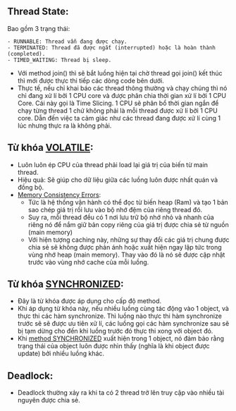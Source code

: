 ## Thread State:

Bao gồm 3 trạng thái:
```
- RUNNABLE: Thread vẫn đang được chạy.
- TERMINATED: Thread đã được ngắt (interrupted) hoặc là hoàn thành (completed).
- TIMED_WAITING: Thread bị sleep.
```
- Với method join() thì sẽ bắt luồng hiện tại chờ thread gọi join() kết thúc thì mới được thực thi tiếp các dòng code bên dưới.
- Thực tế, nếu chỉ khai báo các thread thông thường và chạy chúng thì nó chỉ đang xử lí bởi 1 CPU core và được phân chia thời gian xử lí bởi 1 CPU Core. Cái này gọi là Time Slicing. 1 CPU sẽ phân bổ thời gian ngắn để chạy từng thread 1 chứ không phải là mỗi thread được xử lí bởi 1 CPU core. Dẫn đến việc ta cảm giác như các thread đang được xử lí cùng 1 lúc nhưng thực ra là không phải.

## Từ khóa [VOLATILE]():
- Luôn luôn ép CPU của thread phải load lại giá trị của biến từ main thread. 
- Hiệu quả: Sẽ giúp cho dữ liệu giữa các luồng luôn được nhất quán và đồng bộ.
- [Memory Consistency Errors](): 
  - Tức là hệ thống vận hành có thể đọc từ biến heap (Ram) và tạo 1 bản sao chép giá trị rồi lưu vào bộ nhớ đệm của riêng thread đó.
  - Suy ra, mỗi thread đều có 1 nơi lưu trữ bộ nhớ nhỏ và nhanh của riêng nó để nắm giữ bản copy riêng của giá trị được chia sẻ từ nguồn (main memory)
  - Với hiện tượng caching này, những sự thay đổi các giá trị chung được chia sẻ sẽ không được phản ánh hoặc xuất hiện ngay lập tức trong vùng nhớ heap (main memory). Thay vào đó là nó sẽ được cập nhật trước vào vùng nhớ cache của mỗi luồng.
## Từ khóa [SYNCHRONIZED]():
- Đây là từ khóa được áp dụng cho cấp độ method.
- Khi áp dụng từ khóa này, nếu nhiều luồng cùng tác động vào 1 object, và thực thi các hàm synchronize. Thì luồng nào thực thi hàm synchronize trước sẽ sẽ được ưu tiên xử lí, các luồng gọi các hàm synchronize sau sẽ bị tạm dừng cho đến khi luồng trước đó thực thi xong với object đó.
- Khi [method SYNCHRONIZED]() xuất hiện trong 1 object, nó đảm bảo rằng trạng thái của object luôn được nhìn thấy (nghĩa là khi object được update) bởi nhiều luồng khác.
## Deadlock:
- Deadlock thường xảy ra khi ta có 2 thread trở lên truy cập vào nhiều tài nguyên được chia sẻ. 